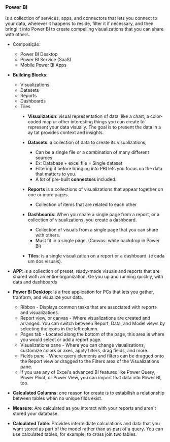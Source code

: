 ### Power BI
Is a collection of services, apps, and connectors that lets you connect to your data, wherever it happens to reside, filter it if necessary, and then bringi it into Power BI to create compelling visualizations that you can share with others.
- Composição:
  - Power BI Desktop
  - Power BI Service (SaaS)
  - Mobile Power BI Apps
- __Building Blocks__:
  - Visualizations
  - Datasets
  - Reports
  - Dashboards
  - Tiles
    - __Visualization__: visual representation of data, like a chart, a color-coded map or other interesting things you can create to represent your data visually. The goal is to present the data in a ay tat provides context and insights.
    - __Datasets__: a collection of data to create its visualizations;
      - Can be a single file or a combination of many different sources
      - Ex: Database + excel file = Single dataset
      - Filtering it before bringing into PBI lets you focus on the data that matters to you.
      - A lot of pre-built __connectors__ included. 
 
    - __Reports__ is a collections of visualizations that appear together on one or more pages. 
      - Collection of items that are related to each other
    - __Dashboards__: When you share a single page from a report, or a collection of visualizations, you create a dashboard. 
      - Collection of visuals from a single page that you can share with others. 
      - Must fit in a single page. (Canvas: white backdrop in Power Bi)
    - __Tiles__: is a single visualization on a report or a dashboard. (é cada um dos visuais).
- __APP__: is a collection of preset, ready-made visuals and reports that are shared woth an entire organization. Ge you up and running quickly, with data and dashboards 
- __Power Bi Desktop__: Is a free application for PCs that lets you gather, tranform, and visualize your data. 
  - Ribbon - Displays common tasks that are associated with reports and visualizations.
  - Report view, or canvas - Where visualizations are created and arranged. You can switch between Report, Data, and Model views by selecting the icons in the left column.
  - Pages tab - Located along the bottom of the page, this area is where you would select or add a report page.
  - Visualizations pane - Where you can change visualizations, customize colors or axes, apply filters, drag fields, and more.
  - Fields pane - Where query elements and filters can be dragged onto the Report view or dragged to the Filters area of the Visualizations pane.
  - If you use any of Excel's advanced BI features like Power Query, Power Pivot, or Power View, you can import that data into Power BI, too.
  
- __Calculated Columns__: one reason for create is to estabilish a relationship between tables when no unique filds exist. 
- __Measure__: Are calculated as you interact with your reports and aren't stored your database.
- __Calculated Table__: Provides intermidiate calculations and data that you want stored as part of the model rather than as part of a query. You can use calculated tables, for example, to cross join two tables. 
